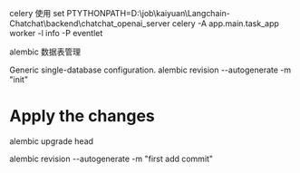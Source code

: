 celery 使用
set PTYTHONPATH=D:\job\kaiyuan\Langchain-Chatchat\backend\chatchat_openai_server
celery -A app.main.task_app worker -l info -P eventlet

alembic 数据表管理

Generic single-database configuration.
alembic revision --autogenerate -m "init"

# Apply the changes

alembic upgrade head

alembic revision --autogenerate -m "first add commit"